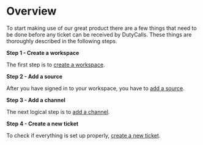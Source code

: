 # Overview

To start making use of our great product there are a few things that need to be done before any ticket can be received by DutyCalls. These things are thoroughly described in the following steps.

**Step 1 - Create a workspace**

The first step is to [create a workspace](create-workspace.md).

**Step 2 - Add a source**

After you have signed in to your workspace, you have to [add a source](add-source.md).

**Step 3 - Add a channel**

The next logical step is to [add a channel](add-channel.md).

**Step 4 - Create a new ticket**

To check if everything is set up properly, [create a new ticket](create-ticket.md).
